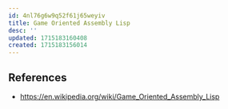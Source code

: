 ```yaml
---
id: 4nl76g6w9q52f61j65weyiv
title: Game Oriented Assembly Lisp
desc: ''
updated: 1715183160408
created: 1715183156014
---
```


## References

- https://en.wikipedia.org/wiki/Game_Oriented_Assembly_Lisp